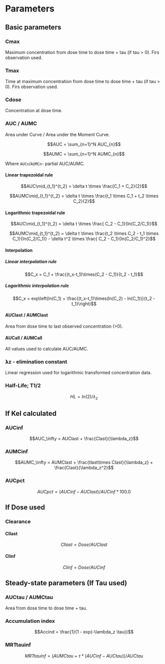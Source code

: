 # Parameters

## Basic parameters

### Cmax

Maximum concentration from dose time to dose time + tau (if tau > 0). Firs observation used.

### Tmax

Time at maximum concentration from dose time to dose time + tau (if tau > 0). Firs observation used.

### Cdose

Concentration at dose time.

### AUC / AUMC

Area under Curve / Area under the Moment Curve.

```math
AUC = \sum_{n=1}^N AUC_{n}
```

```math
AUMC = \sum_{n=1}^N AUMC_{n}
```

Where `AUCn`/`AUMCn`- partial AUC/AUMC.

#### Linear trapezoidal rule

```math
AUC\mid_{t_1}^{t_2} = \delta t \times \frac{C_1 + C_2}{2}
```

```math
AUMC\mid_{t_1}^{t_2} = \delta t \times \frac{t_1 \times C_1 + t_2 \times C_2}{2}
```

#### Logarithmic trapezoidal rule

```math
AUC\mid_{t_1}^{t_2} =   \delta t \times \frac{ C_2 - C_1}{ln(C_2/C_1)}
```

```math
AUMC\mid_{t_1}^{t_2} = \delta t \times \frac{t_2 \times C_2 - t_1 \times C_1}{ln(C_2/C_1)} -  \delta t^2 \times \frac{ C_2 - C_1}{ln(C_2/C_1)^2}
```

#### Interpolation

##### Linear interpolation rule

```math
C_x = C_1 + \frac{(t_x-t_1)\times(C_2 - C_1)}{t_2 - t_1}
```

##### Logarithmic interpolation rule

```math
C_x = exp\left(ln(C_1) + \frac{(t_x-t_1)\times(ln(C_2) - ln(C_1))}{t_2 - t_1}\right)
```

#### AUClast / AUMClast

Area from dose time to last observed concentration (>0).

#### AUCall / AUMCall

All values used to calculate AUC/AUMC.


### 𝝺z - elimination constant

Linear regression used for logarithmic transformed concentration data.

### Half-Life; T1/2

```math
HL = ln(2) / \lambda_z
```

## If Kel calculated

### AUCinf

```math
AUC_\infty = AUClast + \frac{Clast}{\lambda_z}
```

### AUMCinf

```math
AUMC_\infty =  AUMClast + \frac{tlast\times Clast}{\lambda_z} + \frac{Clast}{\lambda_z^2}
```

### AUCpct

```math
AUCpct = (AUCinf - AUClast) / AUCinf * 100.0%
```

## If Dose used

### Clearance

#### Cllast

```math
Cllast = Dose / AUClast
```

#### Clinf

```math
Clinf = Dose / AUCinf
```

##  Steady-state parameters (If Tau used)

### AUCtau / AUMCtau

Area from dose time to dose time + tau.

### Accumulation index

```math
Accind = \frac{1}{1 - exp(-\lambda_z \tau)}
```

### MRTtauinf

```math
MRTtauinf = (AUMCtau + \tau * (AUCinf - AUCtau)) / AUCtau
```
